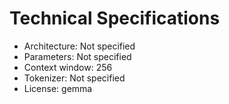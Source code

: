 # Technical Specifications

- Architecture: Not specified
- Parameters: Not specified
- Context window: 256
- Tokenizer: Not specified
- License: gemma